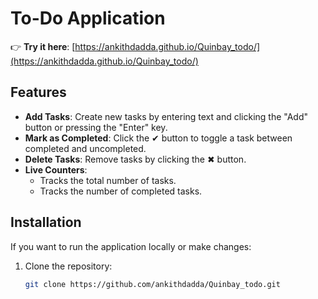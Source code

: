 # To-Do Application  

👉 **Try it here**: [https://ankithdadda.github.io/Quinbay_todo/](https://ankithdadda.github.io/Quinbay_todo/)  

## Features  
- **Add Tasks**: Create new tasks by entering text and clicking the "Add" button or pressing the "Enter" key.  
- **Mark as Completed**: Click the ✔ button to toggle a task between completed and uncompleted.  
- **Delete Tasks**: Remove tasks by clicking the ✖ button.  
- **Live Counters**:  
  - Tracks the total number of tasks.  
  - Tracks the number of completed tasks.   

## Installation
If you want to run the application locally or make changes:  
1. Clone the repository:  
   ```bash
   git clone https://github.com/ankithdadda/Quinbay_todo.git
